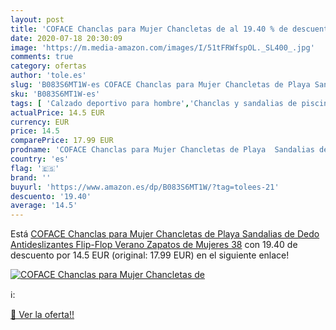 ```yaml
---
layout: post
title: 'COFACE Chanclas para Mujer Chancletas de al 19.40 % de descuento'
date: 2020-07-18 20:30:09
image: 'https://m.media-amazon.com/images/I/51tFRWfspOL._SL400_.jpg'
comments: true
category: ofertas
author: 'tole.es'
slug: 'B083S6MT1W-es COFACE Chanclas para Mujer Chancletas de Playa Sandalias...'
sku: 'B083S6MT1W-es'
tags: [ 'Calzado deportivo para hombre','Chanclas y sandalias de piscina para hombre','Sandalias de vestir para hombre','Zapatillas y calzado deportivo para hombre','Zapatos','Zapatos para hombre','Zapatos y complementos','chanclas','zapatos', ]
actualPrice: 14.5 EUR
currency: EUR
price: 14.5
comparePrice: 17.99 EUR
prodname: 'COFACE Chanclas para Mujer Chancletas de Playa  Sandalias de Dedo  Antideslizantes Flip-Flop Verano Zapatos de Mujeres 38'
country: 'es'
flag: '🇪🇸'
brand: ''
buyurl: 'https://www.amazon.es/dp/B083S6MT1W/?tag=tolees-21'
descuento: '19.40'
average: '14.5'
---
```


Está [COFACE Chanclas para Mujer Chancletas de Playa  Sandalias de Dedo  Antideslizantes Flip-Flop Verano Zapatos de Mujeres 38](https://www.amazon.es/dp/B083S6MT1W/?tag=tolees-21) con 19.40 de descuento por 14.5 EUR (original: 17.99 EUR) en el siguiente enlace!

[![COFACE Chanclas para Mujer Chancletas de](https://m.media-amazon.com/images/I/51tFRWfspOL._SL400_.jpg)](https://www.amazon.es/dp/B083S6MT1W/?tag=tolees-21)

ℹ️:


[🛒 Ver la oferta!!](https://www.amazon.es/dp/B083S6MT1W/?tag=tolees-21)
